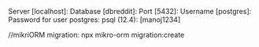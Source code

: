 Server [localhost]:
Database [dbreddit]:
Port [5432]:
Username [postgres]:
Password for user postgres:
psql (12.4): [manoj1234]

//mikriORM migration:
npx mikro-orm migration:create